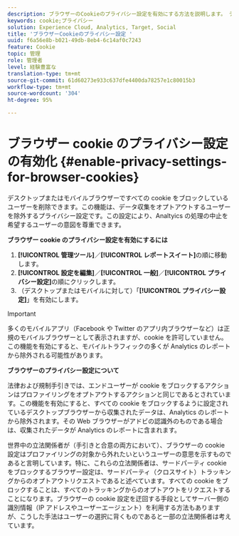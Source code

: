 ```yaml
---
description: ブラウザーのCookieのプライバシー設定を有効にする方法を説明します。 デスクトップまたはモバイルブラウザーですべての cookie をブロックしているユーザーを削除できます。
keywords: cookie;プライバシー
solution: Experience Cloud, Analytics, Target, Social
title: 'ブラウザーCookieのプライバシー設定 '
uuid: f6a56e8b-b021-49db-8eb4-6c14af0c7243
feature: Cookie
topic: 管理
role: 管理者
level: 経験豊富な
translation-type: tm+mt
source-git-commit: 61d60273e933c637dfe4400da78257e1c80015b3
workflow-type: tm+mt
source-wordcount: '304'
ht-degree: 95%

---
```



# ブラウザー cookie のプライバシー設定の有効化 {#enable-privacy-settings-for-browser-cookies}

デスクトップまたはモバイルブラウザーですべての cookie をブロックしているユーザーを削除できます。この機能は、データ収集をオプトアウトするユーザーを除外するプライバシー設定です。この設定により、Analtyics の処理の中止を希望するユーザーの意図を尊重できます。

**ブラウザー cookie のプライバシー設定を有効にするには**

1. **[!UICONTROL 管理ツール]**／**[!UICONTROL レポートスイート]**&#x200B;の順に移動します。
1. **[!UICONTROL 設定を編集]**／**[!UICONTROL 一般]**／**[!UICONTROL プライバシー設定]**&#x200B;の順にクリックします。
1. （デスクトップまたはモバイルに対して）「**[!UICONTROL プライバシー設定]**」を有効にします。

>[!IMPORTANT]
>
>多くのモバイルアプリ（Facebook や Twitter のアプリ内ブラウザーなど）は正規のモバイルブラウザーとして表示されますが、cookie を許可していません。この機能を有効にすると、モバイルトラフィックの多くが Analytics のレポートから除外される可能性があります。

**ブラウザーのプライバシー設定について**

法律および規制手引きでは、エンドユーザーが cookie をブロックするアクションはプロファイリングをオプトアウトするアクションと同じであるとされています。この機能を有効にすると、すべての cookie をブロックするように設定されているデスクトップブラウザーから収集されたデータは、Analytics のレポートから除外されます。その Web ブラウザーがアドビの認識外のものである場合は、収集されたデータが Analytics のレポートに含まれます。

世界中の立法関係者が（手引きと合意の両方において）、ブラウザーの cookie 設定はプロファイリングの対象から外れたいというユーザーの意思を示すものであると言明しています。特に、これらの立法関係者は、サードパーティ cookie をブロックするブラウザー設定は、サードパーティ（クロスサイト）トラッキングからのオプトアウトリクエストであると述べています。すべての cookie をブロックすることは、すべてのトラッキングからのオプトアウトをリクエストすることになります。ブラウザーの cookie 設定を迂回する手段としてサーバー側の識別情報（IP アドレスやユーザーエージェント）を利用する方法もありますが、こうした手法はユーザーの選択に背くものであると一部の立法関係者は考えています。